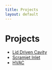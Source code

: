 ```yaml
---
title: Projects
layout: default
---
```


# Projects

- [Lid Driven Cavity](/project/lid_driven_cavity.html)
- [Scramjet Inlet](/project/scramjet_inlet.html)
- [HVAC](/project/hvac.html)
